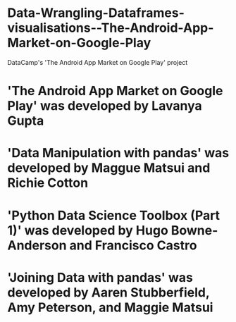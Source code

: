 # Data-Wrangling-Dataframes-visualisations--The-Android-App-Market-on-Google-Play
DataCamp's 'The Android App Market on Google Play' project


# 'The Android App Market on Google Play' was developed by Lavanya Gupta  
# 'Data Manipulation with pandas' was developed by Maggue Matsui and Richie Cotton
# 'Python Data Science Toolbox (Part 1)' was developed by Hugo Bowne-Anderson and Francisco Castro   
# 'Joining Data with pandas' was developed by Aaren Stubberfield, Amy Peterson, and Maggie Matsui
